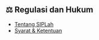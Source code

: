 ## ⚖️ Regulasi dan Hukum

- [Tentang SIPLah](content/regulation-law/about-siplah)
- [Syarat & Ketentuan](content/regulation-law/terms-of-conditions)
